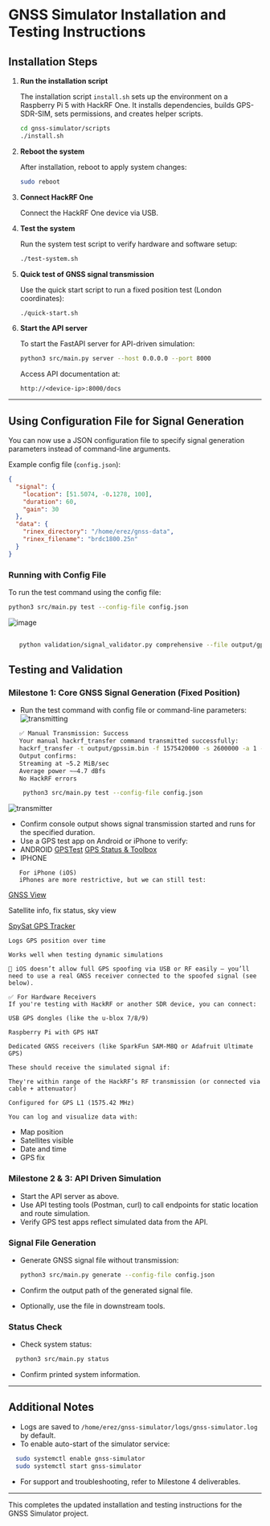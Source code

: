 # GNSS Simulator Installation and Testing Instructions

## Installation Steps

1. **Run the installation script**

   The installation script `install.sh` sets up the environment on a Raspberry Pi 5 with HackRF One. It installs dependencies, builds GPS-SDR-SIM, sets permissions, and creates helper scripts.

   ```bash
   cd gnss-simulator/scripts
   ./install.sh
   ```

2. **Reboot the system**

   After installation, reboot to apply system changes:

   ```bash
   sudo reboot
   ```

3. **Connect HackRF One**

   Connect the HackRF One device via USB.

4. **Test the system**

   Run the system test script to verify hardware and software setup:

   ```bash
   ./test-system.sh
   ```

5. **Quick test of GNSS signal transmission**

   Use the quick start script to run a fixed position test (London coordinates):

   ```bash
   ./quick-start.sh
   ```

6. **Start the API server**

   To start the FastAPI server for API-driven simulation:

   ```bash
   python3 src/main.py server --host 0.0.0.0 --port 8000
   ```

   Access API documentation at:

   ```
   http://<device-ip>:8000/docs
   ```

---

## Using Configuration File for Signal Generation

You can now use a JSON configuration file to specify signal generation parameters instead of command-line arguments.

Example config file (`config.json`):

```json
{
  "signal": {
    "location": [51.5074, -0.1278, 100],
    "duration": 60,
    "gain": 30
  },
  "data": {
    "rinex_directory": "/home/erez/gnss-data",
    "rinex_filename": "brdc1800.25n"
  }
}
```

### Running with Config File

To run the test command using the config file:

```bash
python3 src/main.py test --config-file config.json
```
![image](image.png)
```bash
   
   python validation/signal_validator.py comprehensive --file output/gpssim.bin --duration 60
  ```


   ## Testing and Validation

   ### Milestone 1: Core GNSS Signal Generation (Fixed Position)

   - Run the test command with config file or command-line parameters:
   ![transmitting](<Screenshot (466).png>)
```bash
   ✅ Manual Transmission: Success
   Your manual hackrf_transfer command transmitted successfully:
   hackrf_transfer -t output/gpssim.bin -f 1575420000 -s 2600000 -a 1 -x 20
   Output confirms:
   Streaming at ~5.2 MiB/sec
   Average power ~–4.7 dBfs
   No HackRF errors
   ```

```bash
    python3 src/main.py test --config-file config.json
  ```
![transmitter](<Screenshot (468).png>)
- Confirm console output shows signal transmission started and runs for the specified duration.
- Use a GPS test app on Android or iPhone to verify:
 - ANDROID
   [GPSTest](https://play.google.com/store/apps/details?id=com.android.gpstest)
   [GPS Status & Toolbox](https://play.google.com/store/apps/details?id=com.eclipsimgpsstatus2)
 - IPHONE

```
   For iPhone (iOS)
   iPhones are more restrictive, but we can still test:
```
   [GNSS View](https://apps.apple.com/us/app/gnss-view/id1470130467)

   Satellite info, fix status, sky view

   [SpySat GPS Tracker](https://apps.apple.com/us/app/spysat-gps-tracker/id959903289)
   ```
   Logs GPS position over time

   Works well when testing dynamic simulations

   🛑 iOS doesn’t allow full GPS spoofing via USB or RF easily — you’ll need to use a real GNSS receiver connected to the spoofed signal (see below).

   ✅ For Hardware Receivers
   If you're testing with HackRF or another SDR device, you can connect:

   USB GPS dongles (like the u-blox 7/8/9)

   Raspberry Pi with GPS HAT

   Dedicated GNSS receivers (like SparkFun SAM-M8Q or Adafruit Ultimate GPS)

   These should receive the simulated signal if:

   They're within range of the HackRF’s RF transmission (or connected via cable + attenuator)

   Configured for GPS L1 (1575.42 MHz)

   You can log and visualize data with:
   ```
  - Map position
  - Satellites visible
  - Date and time
  - GPS fix

### Milestone 2 & 3: API Driven Simulation

- Start the API server as above.
- Use API testing tools (Postman, curl) to call endpoints for static location and route simulation.
- Verify GPS test apps reflect simulated data from the API.

### Signal File Generation

- Generate GNSS signal file without transmission:

  ```bash
  python3 src/main.py generate --config-file config.json
  ```

- Confirm the output path of the generated signal file.
- Optionally, use the file in downstream tools.

### Status Check

- Check system status:

```bash
  python3 src/main.py status
  ```

- Confirm printed system information.

---

## Additional Notes

- Logs are saved to `/home/erez/gnss-simulator/logs/gnss-simulator.log` by default.
- To enable auto-start of the simulator service:

```bash
  sudo systemctl enable gnss-simulator
  sudo systemctl start gnss-simulator
  ```

- For support and troubleshooting, refer to Milestone 4 deliverables.

---

This completes the updated installation and testing instructions for the GNSS Simulator project.
